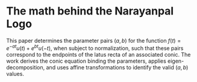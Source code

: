 # The math behind the Narayanpal Logo
This paper determines the parameter pairs $(a, b)$ for the function $f(t) = e^{-at}u(t) + e^{bt}u(-t)$, when subject to normalization, such that these pairs correspond to the endpoints of the latus recta of an associated conic. The work derives the conic equation binding the parameters, applies eigen-decomposition, and uses affine transformations to identify the valid $(a, b)$ values.
